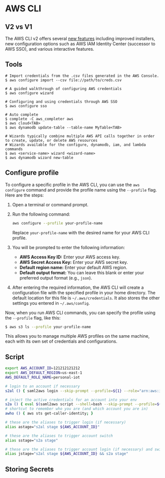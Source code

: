 # AWS CLI

## V2 vs V1

The AWS CLI v2 offers several [new features](https://aws.amazon.com/blogs/developer/aws-cli-v2-is-now-generally-available/) including improved installers, new configuration options such as AWS IAM Identity Center (successor to AWS SSO), and various interactive features. 

## Tools

```shell
# Import credentials from the .csv files generated in the AWS Console.
$ aws configure import --csv file://path/to/creds.csv

# A guided walkthrough of configuring AWS credentials
$ aws configure wizard

# Configuring and using credentials through AWS SSO
$ aws configure sso

# Auto complete
$ complete -C aws_completer aws
$ aws cloud<TAB>
$ aws dynamodb update-table --table-name MyTable<TAB>

# Wizards typically combine multiple AWS API calls together in order to create, update, or delete AWS resources
# Wizards available for the configure, dynamodb, iam, and lambda commands
$ aws <service-name> wizard <wizard-name>
$ aws dynamodb wizard new-table
```

## Configure profile

To configure a specific profile in the AWS CLI, you can use the `aws configure` command and provide the profile name using the `--profile` flag. Here are the steps:

1. Open a terminal or command prompt.

2. Run the following command:

    ```bash
    aws configure --profile your-profile-name
    ```

    Replace `your-profile-name` with the desired name for your AWS CLI profile.

3. You will be prompted to enter the following information:

    - **AWS Access Key ID:** Enter your AWS access key.
    - **AWS Secret Access Key:** Enter your AWS secret key.
    - **Default region name:** Enter your default AWS region.
    - **Default output format:** You can leave this blank or enter your preferred output format (e.g., `json`).

4. After entering the required information, the AWS CLI will create a configuration file with the specified profile in your home directory. The default location for this file is `~/.aws/credentials`. It also stores the other settings you entered in `~/.aws/config`.

Now, when you run AWS CLI commands, you can specify the profile using the `--profile` flag, like this:

```sh
$ aws s3 ls --profile your-profile-name
```

This allows you to manage multiple AWS profiles on the same machine, each with its own set of credentials and configurations.

## Script

```sh
export AWS_ACCOUNT_ID=121212121212
export AWS_DEFAULT_REGION=us-east-1
AWS_DEFAULT_ROLE_NAME=personal-iot

# login to an account if necessary
s2al () { saml2aws login --skip-prompt --profile=${1} --role="arn:aws:iam::${2}:role/${AWS_DEFAULT_ROLE_NAME}"; }

# inject the active credentials for an account into your env
s2a () { eval $(saml2aws script --shell=bash --skip-prompt --profile=${1}); }
# shortcut to remember who you are (and which account you are in)
awho () { aws sts get-caller-identity; }

# these are the aliases to trigger login (if necessary)
alias astage="s2al stage ${AWS_ACCOUNT_ID}"

# these are the aliases to trigger account switch
alias sstage="s2a stage"

# these are the aliases to trigger account login (if necessary) and switch
alias jstage="s2al stage ${AWS_ACCOUNT_ID} && s2a stage"
```

## Storing Secrets


